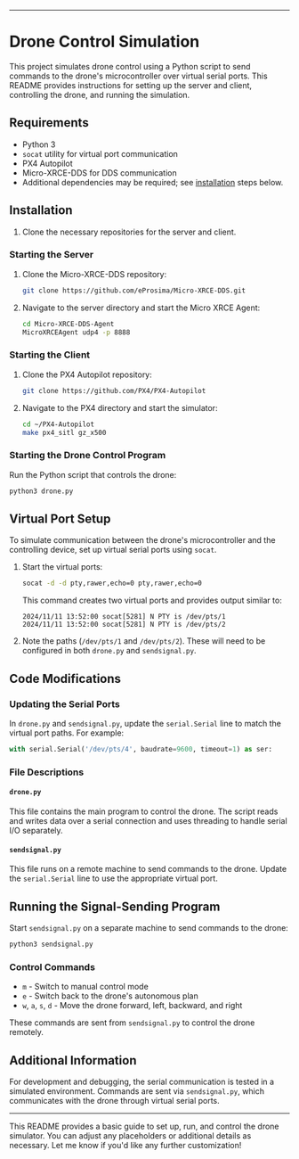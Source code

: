 

---

# Drone Control Simulation

This project simulates drone control using a Python script to send commands to the drone's microcontroller over virtual serial ports. This README provides instructions for setting up the server and client, controlling the drone, and running the simulation.

## Requirements

- Python 3
- `socat` utility for virtual port communication
- PX4 Autopilot
- Micro-XRCE-DDS for DDS communication
- Additional dependencies may be required; see [installation](#installation) steps below.

## Installation

1. Clone the necessary repositories for the server and client.

### Starting the Server

1. Clone the Micro-XRCE-DDS repository:
   ```bash
   git clone https://github.com/eProsima/Micro-XRCE-DDS.git
   ```
2. Navigate to the server directory and start the Micro XRCE Agent:
   ```bash
   cd Micro-XRCE-DDS-Agent
   MicroXRCEAgent udp4 -p 8888
   ```

### Starting the Client

1. Clone the PX4 Autopilot repository:
   ```bash
   git clone https://github.com/PX4/PX4-Autopilot
   ```
2. Navigate to the PX4 directory and start the simulator:
   ```bash
   cd ~/PX4-Autopilot
   make px4_sitl gz_x500
   ```

### Starting the Drone Control Program

Run the Python script that controls the drone:
```bash
python3 drone.py
```

## Virtual Port Setup

To simulate communication between the drone's microcontroller and the controlling device, set up virtual serial ports using `socat`.

1. Start the virtual ports:
   ```bash
   socat -d -d pty,rawer,echo=0 pty,rawer,echo=0
   ```
   This command creates two virtual ports and provides output similar to:
   ```
   2024/11/11 13:52:00 socat[5281] N PTY is /dev/pts/1
   2024/11/11 13:52:00 socat[5281] N PTY is /dev/pts/2
   ```

2. Note the paths (`/dev/pts/1` and `/dev/pts/2`). These will need to be configured in both `drone.py` and `sendsignal.py`.

## Code Modifications

### Updating the Serial Ports

In `drone.py` and `sendsignal.py`, update the `serial.Serial` line to match the virtual port paths. For example:
```python
with serial.Serial('/dev/pts/4', baudrate=9600, timeout=1) as ser:
```

### File Descriptions

#### `drone.py`

This file contains the main program to control the drone. The script reads and writes data over a serial connection and uses threading to handle serial I/O separately.

#### `sendsignal.py`

This file runs on a remote machine to send commands to the drone. Update the `serial.Serial` line to use the appropriate virtual port.

## Running the Signal-Sending Program

Start `sendsignal.py` on a separate machine to send commands to the drone:
```bash
python3 sendsignal.py
```

### Control Commands

- `m` - Switch to manual control mode
- `e` - Switch back to the drone's autonomous plan
- `w`, `a`, `s`, `d` - Move the drone forward, left, backward, and right

These commands are sent from `sendsignal.py` to control the drone remotely.

## Additional Information

For development and debugging, the serial communication is tested in a simulated environment. Commands are sent via `sendsignal.py`, which communicates with the drone through virtual serial ports.

---

This README provides a basic guide to set up, run, and control the drone simulator. You can adjust any placeholders or additional details as necessary. Let me know if you'd like any further customization!
